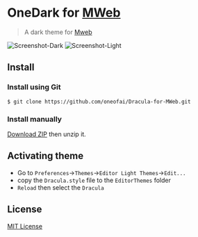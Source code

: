 # OneDark for [MWeb](http://www.mweb.im/)

>A dark theme for [Mweb](http://www.mweb.im/)

![Screenshot-Dark](./dark-screenshot.png.png)
![Screenshot-Light](./light-screenshot.png.png)



## Install

### Install using Git

```
$ git clone https://github.com/oneofai/Dracula-for-MWeb.git
```
### Install manually

[Download ZIP](https://github.com/oneofai/Dracula-for-MWeb/archive/master.zip) then unzip it.

## Activating theme

- Go to `Preferences`->`Themes`->`Editor Light Themes`->`Edit...`
- copy the `Dracula.style` file to the `EditorThemes` folder
- `Reload` then select the `Dracula`

## License

[MIT License](./LICENSE)

